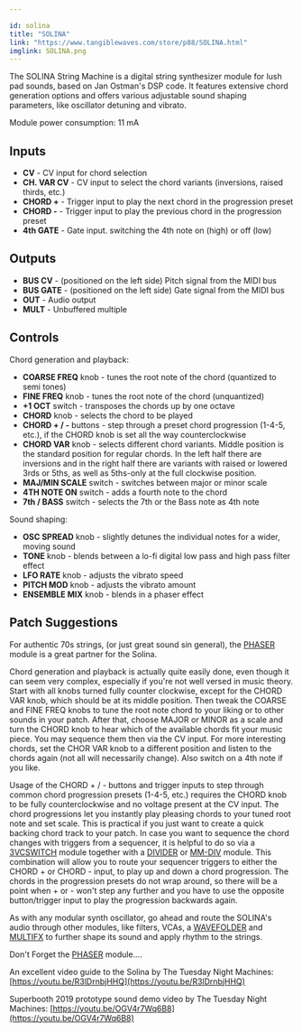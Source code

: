 ```yaml
---

id: solina
title: "SOLINA"
link: "https://www.tangiblewaves.com/store/p88/SOLINA.html"
imglink: SOLINA.png
---
```





The SOLINA String Machine is a digital string synthesizer module for lush pad sounds, based on Jan Ostman's DSP code. It features extensive chord generation options and offers various adjustable sound shaping parameters, like oscillator detuning and vibrato.

Module power consumption: 11 mA



## Inputs

*   **CV** - CV input for chord selection
*   **CH. VAR CV** - CV input to select the chord variants (inversions, raised thirds, etc.)
*   **CHORD +** - Trigger input to play the next chord in the progression preset
*   **CHORD -** - Trigger input to play the previous chord in the progression preset
*   **4th GATE** - Gate input. switching the 4th note on (high) or off (low)

## Outputs

*   **BUS CV** - (positioned on the left side) Pitch signal from the MIDI bus
*   **BUS GATE** - (positioned on the left side) Gate signal from the MIDI bus
*   **OUT** - Audio output
*   **MULT** - Unbuffered multiple

## Controls

Chord generation and playback:

*   **COARSE FREQ** knob - tunes the root note of the chord (quantized to semi tones)
*   **FINE FREQ** knob - tunes the root note of the chord (unquantized)
*   **+1 OCT** switch - transposes the chords up by one octave
*   **CHORD** knob - selects the chord to be played
*   **CHORD + / -** buttons - step through a preset chord progression (1-4-5, etc.), if the CHORD knob is set all the way counterclockwise
*   **CHORD VAR** knob - selects different chord variants. Middle position is the standard position for regular chords. In the left half there are inversions and in the right half there are variants with raised or lowered 3rds or 5ths, as well as 5ths-only at the full clockwise position.
*   **MAJ/MIN SCALE** switch - switches between major or minor scale
*   **4TH NOTE ON** switch - adds a fourth note to the chord
*   **7th / BASS** switch - selects the 7th or the Bass note as 4th note

Sound shaping:

*   **OSC SPREAD** knob - slightly detunes the individual notes for a wider, moving sound
*   **TONE** knob - blends between a lo-fi digital low pass and high pass filter effect
*   **LFO RATE** knob - adjusts the vibrato speed
*   **PITCH MOD** knob - adjusts the vibrato amount
*   **ENSEMBLE MIX** knob - blends in a phaser effect

## Patch Suggestions

For authentic 70s strings, (or just great sound sin general), the [PHASER](https://wiki.aemodular.com/pmwiki.php/AeManual/PHASER) module is a great partner for the Solina.

Chord generation and playback is actually quite easily done, even though it can seem very complex, especially if you're not well versed in music theory. Start with all knobs turned fully counter clockwise, except for the CHORD VAR knob, which should be at its middle position. Then tweak the COARSE and FINE FREQ knobs to tune the root note chord to your liking or to other sounds in your patch. After that, choose MAJOR or MINOR as a scale and turn the CHORD knob to hear which of the available chords fit your music piece. You may sequence them then via the CV input. For more interesting chords, set the CHOR VAR knob to a different position and listen to the chords again (not all will necessarily change). Also switch on a 4th note if you like.

Usage of the CHORD + / - buttons and trigger inputs to step through common chord progression presets (1-4-5, etc.) requires the CHORD knob to be fully counterclockwise and no voltage present at the CV input. The chord progressions let you instantly play pleasing chords to your tuned root note and set scale. This is practical if you just want to create a quick backing chord track to your patch. In case you want to sequence the chord changes with triggers from a sequencer, it is helpful to do so via a [3VCSWITCH](http://wiki.aemodular.com/pmwiki.php/AeManual/3VCSWITCH) module together with a [DIVIDER](http://wiki.aemodular.com/pmwiki.php/AeManual/DIVIDER) or [MM-DIV](http://wiki.aemodular.com/pmwiki.php/AeManual/MM-DIV) module. This combination will allow you to route your sequencer triggers to either the CHORD + or CHORD - input, to play up and down a chord progression. The chords in the progression presets do not wrap around, so there will be a point when + or - won't step any further and you have to use the opposite button/trigger input to play the progression backwards again.

As with any modular synth oscillator, go ahead and route the SOLINA's audio through other modules, like filters, VCAs, a [WAVEFOLDER](https://wiki.aemodular.com/pmwiki.php/AeManual/WAVEFOLDER) and [MULTIFX](https://wiki.aemodular.com/pmwiki.php/AeManual/MULTIFX) to further shape its sound and apply rhythm to the strings.

Don't Forget the [PHASER](https://wiki.aemodular.com/pmwiki.php/AeManual/PHASER) module....

An excellent video guide to the Solina by The Tuesday Night Machines: [https://youtu.be/R3lDrnbjHHQ](https://youtu.be/R3lDrnbjHHQ)

Superbooth 2019 prototype sound demo video by The Tuesday Night Machines: [https://youtu.be/OGV4r7Wq6B8](https://youtu.be/OGV4r7Wq6B8)



